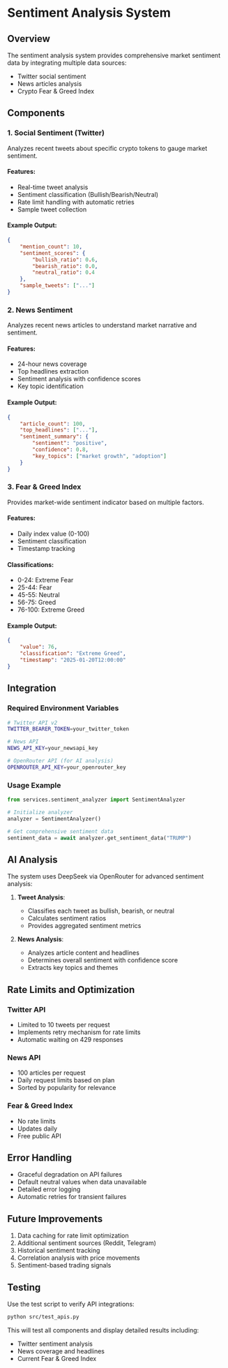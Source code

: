 # Sentiment Analysis System

## Overview
The sentiment analysis system provides comprehensive market sentiment data by integrating multiple data sources:
- Twitter social sentiment
- News articles analysis
- Crypto Fear & Greed Index

## Components

### 1. Social Sentiment (Twitter)
Analyzes recent tweets about specific crypto tokens to gauge market sentiment.

#### Features:
- Real-time tweet analysis
- Sentiment classification (Bullish/Bearish/Neutral)
- Rate limit handling with automatic retries
- Sample tweet collection

#### Example Output:
```json
{
    "mention_count": 10,
    "sentiment_scores": {
        "bullish_ratio": 0.6,
        "bearish_ratio": 0.0,
        "neutral_ratio": 0.4
    },
    "sample_tweets": ["..."]
}
```

### 2. News Sentiment
Analyzes recent news articles to understand market narrative and sentiment.

#### Features:
- 24-hour news coverage
- Top headlines extraction
- Sentiment analysis with confidence scores
- Key topic identification

#### Example Output:
```json
{
    "article_count": 100,
    "top_headlines": ["..."],
    "sentiment_summary": {
        "sentiment": "positive",
        "confidence": 0.8,
        "key_topics": ["market growth", "adoption"]
    }
}
```

### 3. Fear & Greed Index
Provides market-wide sentiment indicator based on multiple factors.

#### Features:
- Daily index value (0-100)
- Sentiment classification
- Timestamp tracking

#### Classifications:
- 0-24: Extreme Fear
- 25-44: Fear
- 45-55: Neutral
- 56-75: Greed
- 76-100: Extreme Greed

#### Example Output:
```json
{
    "value": 76,
    "classification": "Extreme Greed",
    "timestamp": "2025-01-20T12:00:00"
}
```

## Integration

### Required Environment Variables
```bash
# Twitter API v2
TWITTER_BEARER_TOKEN=your_twitter_token

# News API
NEWS_API_KEY=your_newsapi_key

# OpenRouter API (for AI analysis)
OPENROUTER_API_KEY=your_openrouter_key
```

### Usage Example
```python
from services.sentiment_analyzer import SentimentAnalyzer

# Initialize analyzer
analyzer = SentimentAnalyzer()

# Get comprehensive sentiment data
sentiment_data = await analyzer.get_sentiment_data("TRUMP")
```

## AI Analysis
The system uses DeepSeek via OpenRouter for advanced sentiment analysis:

1. **Tweet Analysis**:
   - Classifies each tweet as bullish, bearish, or neutral
   - Calculates sentiment ratios
   - Provides aggregated sentiment metrics

2. **News Analysis**:
   - Analyzes article content and headlines
   - Determines overall sentiment with confidence score
   - Extracts key topics and themes

## Rate Limits and Optimization

### Twitter API
- Limited to 10 tweets per request
- Implements retry mechanism for rate limits
- Automatic waiting on 429 responses

### News API
- 100 articles per request
- Daily request limits based on plan
- Sorted by popularity for relevance

### Fear & Greed Index
- No rate limits
- Updates daily
- Free public API

## Error Handling
- Graceful degradation on API failures
- Default neutral values when data unavailable
- Detailed error logging
- Automatic retries for transient failures

## Future Improvements
1. Data caching for rate limit optimization
2. Additional sentiment sources (Reddit, Telegram)
3. Historical sentiment tracking
4. Correlation analysis with price movements
5. Sentiment-based trading signals

## Testing
Use the test script to verify API integrations:
```bash
python src/test_apis.py
```

This will test all components and display detailed results including:
- Twitter sentiment analysis
- News coverage and headlines
- Current Fear & Greed Index 